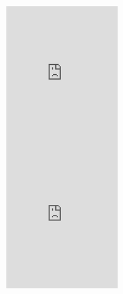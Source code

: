 

<iframe src="https://open.spotify.com/embed/playlist/7suLAS2mdLsixLP9RppAQA" width="300" height="380" frameborder="0" allowtransparency="true" allow="encrypted-media"></iframe>


<iframe src="https://open.spotify.com/embed/playlist/0vvXsWCC9xrXsKd4FyS8kM" width="300" height="380" frameborder="0" allowtransparency="true" allow="encrypted-media"></iframe>
